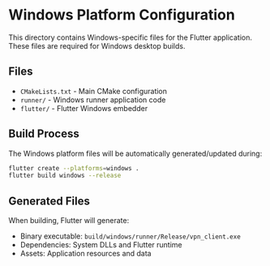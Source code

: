 # Windows Platform Configuration

This directory contains Windows-specific files for the Flutter application.
These files are required for Windows desktop builds.

## Files
- `CMakeLists.txt` - Main CMake configuration
- `runner/` - Windows runner application code
- `flutter/` - Flutter Windows embedder

## Build Process
The Windows platform files will be automatically generated/updated during:
```bash
flutter create --platforms=windows .
flutter build windows --release
```

## Generated Files
When building, Flutter will generate:
- Binary executable: `build/windows/runner/Release/vpn_client.exe`
- Dependencies: System DLLs and Flutter runtime
- Assets: Application resources and data
